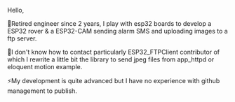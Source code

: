 Hello,

🔭Retired engineer since 2 years, I play with esp32 boards to develop a ESP32 rover & a  ESP32-CAM sending alarm SMS and uploading images to a ftp server.

🤔I don't know  how to contact particularly ESP32_FTPClient contributor of which I rewrite a little bit the library to send jpeg files from app_httpd or eloquent motion example.

⚡My development is quite advanced but I have no experience with github management to publish.
